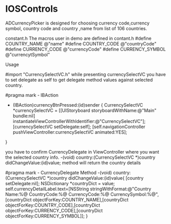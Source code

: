 # IOSControls

ADCurrencyPicker is designed for choosing currency code,currency symbol, country code and country ,name from list of 106 countries.

constant.h 
The macros user in demo are defined in contant.h
#define  COUNTRY_NAME @"name"
#define  COUNTRY_CODE @"countryCode"
#define  CURRENCY_CODE @"currencyCode"
#define  CURRENCY_SYMBOL @"currencytSymbol"


Usage

#import "CurrencySelectVC.h"
while presenting currencySelectVC you have to set delegate as self to get delegate method values against selected country.

#pragma mark - IBAction

- (IBAction)currencyBtnPressed:(id)sender {
    CurrencySelectVC *currencySelectVC = [[UIStoryboard storyboardWithName:@"Main" bundle:nil] instantiateViewControllerWithIdentifier:@"CurrencySelectVC"];
    [currencySelectVC setDelegate:self];
    [self.navigationController pushViewController:currencySelectVC animated:YES];
    
}

you have to confirm CurrencyDelegate in ViewController where you want the selected country info.
-(void) country:(CurrencySelectVC *)country didChangeValue:(id)value; method will return the country details

#pragma mark - CurrencyDelegate Method
-(void) country:(CurrencySelectVC *)country didChangeValue:(id)value{
      [country setDelegate:nil];
    NSDictionary *countryDict = value;
    self.currencyDetailLabel.text=[NSString stringWithFormat:@"Country Name:%@ CountryCode:%@ CurrencyCode:%@ CurrencySymbol:%@",[countryDict objectForKey:COUNTRY_NAME],[countryDict objectForKey:COUNTRY_CODE],[countryDict objectForKey:CURRENCY_CODE],[countryDict objectForKey:CURRENCY_SYMBOL]];
}
